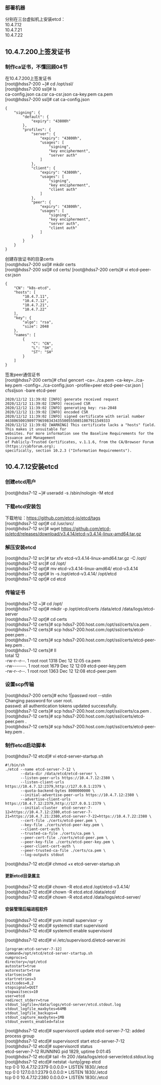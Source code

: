 ### 部署机器
分别在三台虚拟机上安装etcd：  
10.4.7.12   
10.4.7.21   
10.4.7.22  

## 10.4.7.200上签发证书 
### 制作ca证书，不懂回顾04节
在10.4.7.200上签发证书   
[root@hdss7-200 ~]# cd /opt/ssl/  
[root@hdss7-200 ssl]# ls  
ca-config.json  ca.csr  ca-csr.json  ca-key.pem  ca.pem  
[root@hdss7-200 ssl]# cat ca-config.json 
```base
{
    "signing": {
        "default": {
            "expiry": "43800h"
        },
        "profiles": {
            "server": {
                "expiry": "43800h",
                "usages": [
                    "signing",
                    "key encipherment",
                    "server auth"
                ]
            },
            "client": {
                "expiry": "43800h",
                "usages": [
                    "signing",
                    "key encipherment",
                    "client auth"
                ]
            },
            "peer": {
                "expiry": "43800h",
                "usages": [
                    "signing",
                    "key encipherment",
                    "server auth",
                    "client auth"
                ]
            }
        }
    }
}
```

创建存放证书的目录certs  
[root@hdss7-200 ssl]# mkdir certs  
[root@hdss7-200 ssl]# cd certs/
[root@hdss7-200 certs]# vi etcd-peer-csr.json  
```base
{
    "CN": "k8s-etcd",
    "hosts": [
        "10.4.7.11",
        "10.4.7.12",
        "10.4.7.21",
        "10.4.7.22"
    ],
    "key": {
        "algo": "rsa",
        "size": 2048
    },
    "names": [
        {
            "C": "CN",
            "L": "SH",
            "ST": "SH"
        }
    ]
}
```
签发peer通信证书  
[root@hdss7-200 certs]# cfssl gencert -ca=../ca.pem -ca-key=../ca-key.pem -config=../ca-config.json  -profile=peer etcd-peer-csr.json | cfssljson -bare etcd-peer  
```base
2020/12/12 11:39:02 [INFO] generate received request
2020/12/12 11:39:02 [INFO] received CSR
2020/12/12 11:39:02 [INFO] generating key: rsa-2048
2020/12/12 11:39:02 [INFO] encoded CSR
2020/12/12 11:39:02 [INFO] signed certificate with serial number 463806500198977965983434355005550851087911549333
2020/12/12 11:39:02 [WARNING] This certificate lacks a "hosts" field. This makes it unsuitable for
websites. For more information see the Baseline Requirements for the Issuance and Management
of Publicly-Trusted Certificates, v.1.1.6, from the CA/Browser Forum (https://cabforum.org);
specifically, section 10.2.3 ("Information Requirements").
```

## 10.4.7.12安装etcd
### 创建etcd用户  
[root@hdss7-12 ~]# useradd -s /sbin/nologin -M etcd  
### 下载etcd安装包
下载地址：https://github.com/etcd-io/etcd/tags  
[root@hdss7-12 opt]# cd /usr/src/  
[root@hdss7-12 src]# wget https://github.com/etcd-io/etcd/releases/download/v3.4.14/etcd-v3.4.14-linux-amd64.tar.gz  

### 解压安装etcd
[root@hdss7-12 src]# tar xfv etcd-v3.4.14-linux-amd64.tar.gz -C /opt/  
[root@hdss7-12 src]# cd /opt/  
[root@hdss7-12 opt]# mv etcd-v3.4.14-linux-amd64/ etcd-v3.4.14  
[root@hdss7-12 opt]# ln -s /opt/etcd-v3.4.14/ /opt/etcd  
[root@hdss7-12 opt]# cd etcd  


### 传输证书
[root@hdss7-12 ~]# cd /opt/  
[root@hdss7-12 opt]# mkdir -p /opt/etcd/certs /data/etcd /data/logs/etcd-server  
[root@hdss7-12 opt]# cd certs  
[root@hdss7-12 certs]# scp hdss7-200.host.com:/opt/ssl/certs/ca.pem .  
[root@hdss7-12 certs]# scp hdss7-200.host.com:/opt/ssl/certs/etcd-peer.pem .    
[root@hdss7-12 certs]# scp hdss7-200.host.com:/opt/ssl/certs/etcd-peer-key.pem .  
[root@hdss7-12 certs]# ll  
total 12  
-rw-r--r--. 1 root root 1318 Dec 12 12:05 ca.pem  
-rw-------. 1 root root 1679 Dec 12 12:09 etcd-peer-key.pem  
-rw-r--r--. 1 root root 1363 Dec 12 12:08 etcd-peer.pem  

### 设置scp传输
[root@hdss7-200 certs]# echo 1|passwd root --stdin  
Changing password for user root.  
passwd: all authentication tokens updated successfully.  
[root@hdss7-12 certs]# scp hdss7-200.host.com:/opt/ssl/certs/ca.pem .  
[root@hdss7-12 certs]# scp hdss7-200.host.com:/opt/ssl/certs/etcd-peer.pem .  
[root@hdss7-12 certs]# scp hdss7-200.host.com:/opt/ssl/certs/etcd-peer-key.pem .  

### 制作etcd启动脚本
[root@hdss7-12 etcd]# vi etcd-server-startup.sh  
```base
#!/bin/sh
./etcd --name etcd-server-7-12 \
       --data-dir /data/etcd/etcd-server \
       --listen-peer-urls https://10.4.7.12:2380 \
       --listen-client-urls https://10.4.7.12:2379,http://127.0.0.1:2379 \
       --quota-backend-bytes 8000000000 \
       --initial-advertise-peer-urls https://10.4.7.12:2380 \
       --advertise-client-urls https://10.4.7.12:2379,http://127.0.0.1:2379 \
       --initial-cluster  etcd-server-7-12=https://10.4.7.12:2380,etcd-server-7-21=https://10.4.7.21:2380,etcd-server-7-22=https://10.4.7.22:2380 \
       --cert-file ./certs/etcd-peer.pem \
       --key-file ./certs/etcd-peer-key.pem \
       --client-cert-auth \
       --trusted-ca-file ./certs/ca.pem \
       --peer-cert-file ./certs/etcd-peer.pem \
       --peer-key-file ./certs/etcd-peer-key.pem \
       --peer-client-cert-auth \
       --peer-trusted-ca-file ./certs/ca.pem \
       --log-outputs stdout
```
[root@hdss7-12 etcd]# chmod +x etcd-server-startup.sh  
#### 更新etcd目录属主
[root@hdss7-12 etcd]# chown -R etcd.etcd /opt/etcd-v3.4.14/  
[root@hdss7-12 etcd]# chown -R etcd.etcd /data/etcd/  
[root@hdss7-12 etcd]# chown -R etcd.etcd /data/logs/etcd-server/  

#### 安装管理后端进程软件
[root@hdss7-12 etcd]# yum install supervisor -y  
[root@hdss7-12 etcd]# systemctl start supervisord  
[root@hdss7-12 etcd]# systemctl enable supervisord  


[root@hdss7-12 etcd]# vi /etc/supervisord.d/etcd-server.ini  
```base
[program:etcd-server-7-12]
command=/opt/etcd/etcd-server-startup.sh
numprocs=1
directory=/opt/etcd
autostart=true
autorestart=true
startsecs=30
startretries=3
exitcodes=0,2
stopsignal=QUIT
stopwaitsecs=10
user=etcd
redirect_stderr=true
stdout_logfile=/data/logs/etcd-server/etcd.stdout.log
stdout_logfile_maxbytes=64MB
stdout_logfile_backups=4
stdout_capture_maxbytes=1MB
stdout_events_enabled=false
```
[root@hdss7-12 etcd]# supervisorctl update
etcd-server-7-12: added process group  
[root@hdss7-12 etcd]# supervisorctl start etcd-server-7-12  
[root@hdss7-12 etcd]# supervisorctl status  
etcd-server-7-12                 RUNNING   pid 1829, uptime 0:01:45  
[root@hdss7-12 etcd]# tail -fn 200 /data/logs/etcd-server/etcd.stdout.log   
[root@hdss7-12 etcd]# netstat -luntp|grep etcd  
tcp        0      0 10.4.7.12:2379          0.0.0.0:*               LISTEN      1830/./etcd           
tcp        0      0 127.0.0.1:2379          0.0.0.0:*               LISTEN      1830/./etcd            
tcp        0      0 10.4.7.12:2380          0.0.0.0:*               LISTEN      1830/./etcd  
